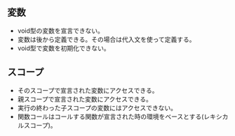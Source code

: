 ## 変数
- void型の変数を宣言できない。
- 変数は後から定義できる。その場合は代入文を使って定義する。
- void型で変数を初期化できない。

## スコープ
- そのスコープで宣言された変数にアクセスできる。
- 親スコープで宣言された変数にアクセスできる。
- 実行の終わった子スコープの変数にはアクセスできない。
- 関数コールはコールする関数が宣言された時の環境をベースとする(レキシカルスコープ)。
